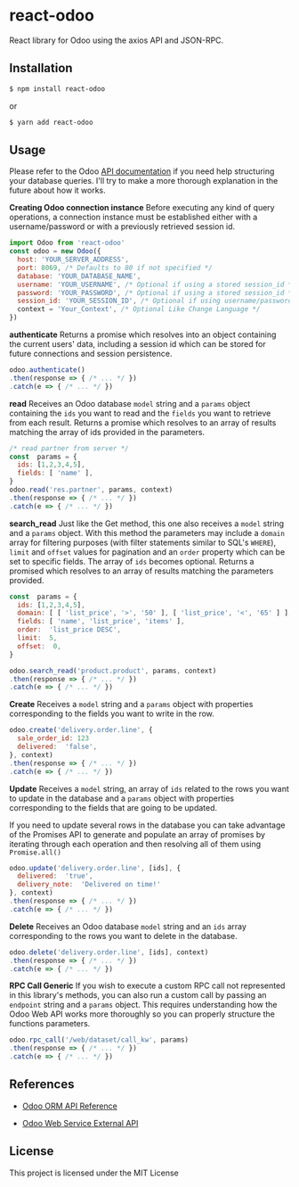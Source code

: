 # react-odoo

React library for Odoo using the axios API and JSON-RPC.

## Installation

```bash
$ npm install react-odoo
```
or
```bash
$ yarn add react-odoo
```

## Usage

Please refer to the Odoo [API documentation](https://www.odoo.com/documentation/11.0/webservices/odoo.html) if you need help structuring your database queries. I'll try to make a more thorough explanation in the future about how it works.

**Creating Odoo connection instance**
Before executing any kind of query operations, a connection instance must be established either with a username/password or with a previously retrieved session id.
```js
import Odoo from 'react-odoo'
const odoo = new Odoo({
  host: 'YOUR_SERVER_ADDRESS',
  port: 8069, /* Defaults to 80 if not specified */
  database: 'YOUR_DATABASE_NAME',
  username: 'YOUR_USERNAME', /* Optional if using a stored session_id */
  password: 'YOUR_PASSWORD', /* Optional if using a stored session_id */
  session_id: 'YOUR_SESSION_ID', /* Optional if using username/password */
  context = 'Your_Context', /* Optional Like Change Language */
})

```

**authenticate**
Returns a promise which resolves into an object containing the current users' data, including a session id which can be stored for future connections and session persistence.
```js
odoo.authenticate()
.then(response => { /* ... */ })
.catch(e => { /* ... */ })
```

**read**
Receives an Odoo database `model` string and a `params` object containing the `ids` you want to read and the `fields` you want to retrieve from each result.
Returns a promise which resolves to an array of results matching the array of ids provided in the parameters.
```js
/* read partner from server */
const  params = {
  ids: [1,2,3,4,5],
  fields: [ 'name' ],
}
odoo.read('res.partner', params, context)
.then(response => { /* ... */ })
.catch(e => { /* ... */ })
```

**search_read**
Just like the Get method, this one also receives a `model` string and a `params` object. With this method the parameters may include a `domain` array for filtering purposes (with filter statements similar to SQL's `WHERE`),  `limit` and `offset` values for pagination and an `order` property which can be set to specific fields. The array of `ids` becomes optional.
Returns a promised which resolves to an array of results matching the parameters provided.
```js
const  params = {
  ids: [1,2,3,4,5],
  domain: [ [ 'list_price', '>', '50' ], [ 'list_price', '<', '65' ] ],
  fields: [ 'name', 'list_price', 'items' ],
  order:  'list_price DESC',
  limit:  5,
  offset:  0,
}

odoo.search_read('product.product', params, context)
.then(response => { /* ... */ })
.catch(e => { /* ... */ })
```


**Create**
Receives a `model` string and a `params` object with properties corresponding to the fields you want to write in the row.

```js
odoo.create('delivery.order.line', {
  sale_order_id: 123
  delivered:  'false',
}, context)
.then(response => { /* ... */ })
.catch(e => { /* ... */ })
```

**Update**
Receives a `model` string, an array of `ids` related to the rows you want to update in the database and a `params` object with properties corresponding to the fields that are going to be updated.

If you need to update several rows in the database you can take advantage of the Promises API to generate and populate an array of promises by iterating through each operation and then resolving all of them using `Promise.all()`
```js
odoo.update('delivery.order.line', [ids], {
  delivered:  'true',
  delivery_note:  'Delivered on time!'
}, context)
.then(response => { /* ... */ })
.catch(e => { /* ... */ })
```

**Delete**
Receives an Odoo database `model` string and an `ids` array corresponding to the rows you want to delete in the database.

```js
odoo.delete('delivery.order.line', [ids], context)
.then(response => { /* ... */ })
.catch(e => { /* ... */ })
```

**RPC Call Generic**
If you wish to execute a custom RPC call not represented in this library's methods, you can also run a custom call by passing an `endpoint` string and a `params` object. This requires understanding how the Odoo Web API works more thoroughly so you can properly structure the functions parameters.

```js
odoo.rpc_call('/web/dataset/call_kw', params)
.then(response => { /* ... */ })
.catch(e => { /* ... */ })
```

## References

*  [Odoo ORM API Reference](https://www.odoo.com/documentation/11.0/reference/orm.html)

*  [Odoo Web Service External API](https://www.odoo.com/documentation/11.0/webservices/odoo.html)

## License
This project is licensed under the MIT License 

